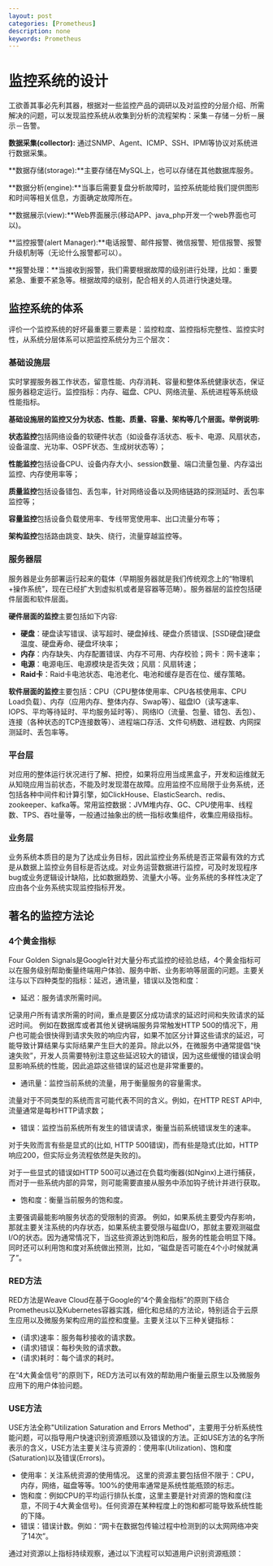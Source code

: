 ```yaml
---
layout: post
categories: [Prometheus]
description: none
keywords: Prometheus
---
```

# 监控系统的设计
工欲善其事必先利其器，根据对一些监控产品的调研以及对监控的分层介绍、所需解决的问题，可以发现监控系统从收集到分析的流程架构：采集－存储－分析－展示－告警。

**数据采集(collector):** 通过SNMP、Agent、ICMP、SSH、IPMI等协议对系统进行数据采集。

**数据存储(storage):**主要存储在MySQL上，也可以存储在其他数据库服务。

**数据分析(engine):**当事后需要复盘分析故障时，监控系统能给我们提供图形和时间等相关信息，方面确定故障所在。

**数据展示(view):**Web界面展示(移动APP、java_php开发一个web界面也可以)。

**监控报警(alert Manager):**电话报警、邮件报警、微信报警、短信报警、报警升级机制等（无论什么报警都可以）。

**报警处理：**当接收到报警，我们需要根据故障的级别进行处理，比如：重要紧急、重要不紧急等。根据故障的级别，配合相关的人员进行快速处理。


## 监控系统的体系

评价一个监控系统的好坏最重要三要素是：监控粒度、监控指标完整性、监控实时性，从系统分层体系可以把监控系统分为三个层次：

### 基础设施层

实时掌握服务器工作状态，留意性能、内存消耗、容量和整体系统健康状态，保证服务器稳定运行。监控指标：内存、磁盘、CPU、网络流量、系统进程等系统级性能指标。

**基础设施层的监控又分为状态、性能、质量、容量、架构等几个层面。举例说明:**

**状态监控**包括网络设备的软硬件状态（如设备存活状态、板卡、电源、风扇状态，设备温度、光功率、OSPF状态、生成树状态等）；

**性能监控**包括设备CPU、设备内存大小、session数量、端口流量包量、内存溢出监控、内存使用率等；

**质量监控**包括设备错包、丢包率，针对网络设备以及网络链路的探测延时、丢包率监控等；

**容量监控**包括设备负载使用率、专线带宽使用率、出口流量分布等；

**架构监控**包括路由跳变、缺失、绕行，流量穿越监控等。

### 服务器层

服务器是业务部署运行起来的载体（早期服务器就是我们传统观念上的“物理机+操作系统”，现在已经扩大到虚拟机或者是容器等范畴）。服务器层的监控包括硬件层面和软件层面。

**硬件层面的监控**主要包括如下内容:

- **硬盘**：硬盘读写错误、读写超时、硬盘掉线、硬盘介质错误、[SSD硬盘]硬盘温度、硬盘寿命、硬盘坏块率；
- **内存**：内存缺失、内存配置错误、内存不可用、内存校验；网卡：网卡速率；
- **电源**：电源电压、电源模块是否失效；风扇：风扇转速；
- **Raid卡**：Raid卡电池状态、电池老化、电池和缓存是否在位、缓存策略。

**软件层面的监控**主要包括：CPU（CPU整体使用率、CPU各核使用率、CPU Load负载）、内存（应用内存、整体内存、Swap等）、磁盘IO（读写速率、IOPS、平均等待延时、平均服务延时等）、网络IO（流量、包量、错包、丢包）、连接（各种状态的TCP连接数等）、进程端口存活、文件句柄数、进程数、内网探测延时、丢包率等。

### 平台层

对应用的整体运行状况进行了解、把控，如果将应用当成黑盒子，开发和运维就无从知晓应用当前状态，不能及时发现潜在故障。应用监控不应局限于业务系统，还包括各种中间件和计算引擎，如ClickHouse、ElasticSearch、redis、zookeeper、kafka等。常用监控数据：JVM堆内存、GC、CPU使用率、线程数、TPS、吞吐量等，一般通过抽象出的统一指标收集组件，收集应用级指标。

### 业务层

业务系统本质目的是为了达成业务目标，因此监控业务系统是否正常最有效的方式是从数据上监控业务目标是否达成。对业务运营数据进行监控，可及时发现程序bug或业务逻辑设计缺陷，比如数据趋势、流量大小等。业务系统的多样性决定了应由各个业务系统实现监控指标开发。

## 著名的监控方法论

### **4个黄金指标**

Four Golden Signals是Google针对大量分布式监控的经验总结，4个黄金指标可以在服务级别帮助衡量终端用户体验、服务中断、业务影响等层面的问题。主要关注与以下四种类型的指标：延迟，通讯量，错误以及饱和度：

- 延迟：服务请求所需时间。

记录用户所有请求所需的时间，重点是要区分成功请求的延迟时间和失败请求的延迟时间。 例如在数据库或者其他关键祸端服务异常触发HTTP 500的情况下，用户也可能会很快得到请求失败的响应内容，如果不加区分计算这些请求的延迟，可能导致计算结果与实际结果产生巨大的差异。除此以外，在微服务中通常提倡“快速失败”，开发人员需要特别注意这些延迟较大的错误，因为这些缓慢的错误会明显影响系统的性能，因此追踪这些错误的延迟也是非常重要的。

- 通讯量：监控当前系统的流量，用于衡量服务的容量需求。

流量对于不同类型的系统而言可能代表不同的含义。例如，在HTTP REST API中, 流量通常是每秒HTTP请求数；

- 错误：监控当前系统所有发生的错误请求，衡量当前系统错误发生的速率。

对于失败而言有些是显式的(比如, HTTP 500错误)，而有些是隐式(比如，HTTP响应200，但实际业务流程依然是失败的)。

对于一些显式的错误如HTTP 500可以通过在负载均衡器(如Nginx)上进行捕获，而对于一些系统内部的异常，则可能需要直接从服务中添加钩子统计并进行获取。

- 饱和度：衡量当前服务的饱和度。

主要强调最能影响服务状态的受限制的资源。 例如，如果系统主要受内存影响，那就主要关注系统的内存状态，如果系统主要受限与磁盘I/O，那就主要观测磁盘I/O的状态。因为通常情况下，当这些资源达到饱和后，服务的性能会明显下降。同时还可以利用饱和度对系统做出预测，比如，“磁盘是否可能在4个小时候就满了”。

### **RED方法**

RED方法是Weave Cloud在基于Google的“4个黄金指标”的原则下结合Prometheus以及Kubernetes容器实践，细化和总结的方法论，特别适合于云原生应用以及微服务架构应用的监控和度量。主要关注以下三种关键指标：

- (请求)速率：服务每秒接收的请求数。
- (请求)错误：每秒失败的请求数。
- (请求)耗时：每个请求的耗时。

在“4大黄金信号”的原则下，RED方法可以有效的帮助用户衡量云原生以及微服务应用下的用户体验问题。

### **USE方法**

USE方法全称"Utilization Saturation and Errors Method"，主要用于分析系统性能问题，可以指导用户快速识别资源瓶颈以及错误的方法。正如USE方法的名字所表示的含义，USE方法主要关注与资源的：使用率(Utilization)、饱和度(Saturation)以及错误(Errors)。

- 使用率：关注系统资源的使用情况。 这里的资源主要包括但不限于：CPU，内存，网络，磁盘等等。100%的使用率通常是系统性能瓶颈的标志。
- 饱和度：例如CPU的平均运行排队长度，这里主要是针对资源的饱和度(注意，不同于4大黄金信号)。任何资源在某种程度上的饱和都可能导致系统性能的下降。
- 错误：错误计数。例如：“网卡在数据包传输过程中检测到的以太网网络冲突了14次”。

通过对资源以上指标持续观察，通过以下流程可以知道用户识别资源瓶颈：